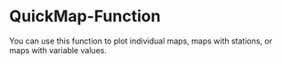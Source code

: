 # QuickMap-Function
You can use this function to plot individual maps, maps with stations, or maps with variable values. 

